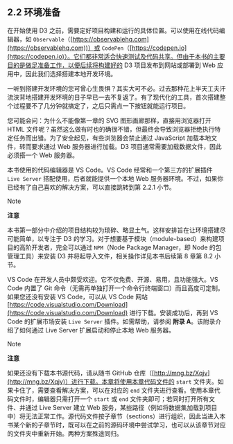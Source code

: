 ## 2.2 环境准备

在开始使用 D3 之前，需要定好项目构建和运行的具体位置。可以使用在线代码编辑器，如 `Observable`（[https://observablehq.com](https://observablehq.com))）或 `CodePen`（[https://codepen.io](https://codepen.io)）。它们都非常适合快速测试及代码共享。但由于本书的主要目的是做足准备工作，以便后续将构建好的 D3 项目发布到网站或部署到 Web 应用中，因此我们选择搭建本地开发环境。

一听到搭建开发环境的您可曾心生畏惧？其实大可不必。过去那种花上半天工夫汗流浃背地搭建开发环境的日子早已一去不复返了。有了现代化的工具，首次搭建整个过程要不了几分钟就搞定了，之后只需点一下按钮就能运行项目。

您可能会问：为什么不能像第一章的 SVG 图形画廊那样，直接用浏览器打开 HTML 文件呢？虽然这么做有时也的确很不错，但最终会导致浏览器拒绝执行特定任务而出错。为了安全起见，有些浏览器会禁止通过 JavaScript 加载本地文件，转而要求通过 Web 服务器进行加载。D3 项目通常需要加载数据文件，因此必须搭一个 Web 服务器。

本书使用的代码编辑器是 VS Code。VS Code 经常和一个第三方的扩展插件 `Live Server` 搭配使用，后者就能提供一个本地 Web 服务器环境。不过，如果你已经有了自己喜欢的解决方案，可以直接跳转到第 2.2.1 小节。

> [!note]
>
> **注意**
>
> 本书第一部分中介绍的项目结构较为琐碎、略显土气。这样安排旨在让环境搭建尽可能简单，以专注于 D3 的学习。对于想要基于模块（module-based）来构建项目的高阶开发者，完全可以通过 `NPM`（Node Package Manager，即 Node 的包管理工具）来安装 D3 并将起导入文件，相关操作详见本书后续第 8 章第 8.2 小节。

VS Code 在开发人员中颇受欢迎。它不仅免费、开源、易用，且功能强大。VS Code 内置了 Git 命令（无需再单独打开一个命令行终端窗口）而且高度可定制。如果您还没有安装 VS Code，可以从 VS Code 网站 [https://code.visualstudio.com/Download](https://code.visualstudio.com/Download) 进行下载。安装成功后，再到 VS Code 的扩展市场安装 `Live Server` 插件。如需帮助，请参阅 **附录 A**。该附录介绍了如何通过 Live Server 扩展启动和停止本地 Web 服务器。

> [!note]
>
> **注意**
>
> 如果还没有下载本书源代码，请从随书 GitHub 仓库（[http://mng.bz/Xqjv](http://mng.bz/Xqjv)）进行下载。本章将使用本章代码文件的 `start` 文件夹。如果卡住了，需要查看解决方案，可以在对应的 `end` 文件夹进行查看。使用本章代码文件时，编辑器只需打开一个 `start` 或 `end` 文件夹即可；若同时打开所有文件、并通过 Live Server 建立 Web 服务，某些路径（例如将数据集加载到项目中）将无法正常工作。源代码文件按子章节（sections）进行组织，因此当进入本书某个新的子章节时，既可以在之前的源码环境中尝试学习，也可以从该章节对应的文件夹中重新开始。两种方案殊途同归。